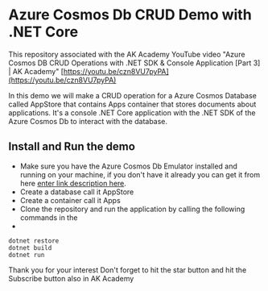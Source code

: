 # Azure Cosmos Db CRUD Demo with .NET Core
This repository associated with the AK Academy YouTube video "Azure Cosmos DB CRUD Operations with .NET SDK & Console Application [Part 3] | AK Academy"
[https://youtu.be/czn8VU7pyPA](https://youtu.be/czn8VU7pyPA)

In this demo we will make a CRUD operation for a Azure Cosmos Database called AppStore that contains Apps container that stores documents about applications.
It's a console .NET Core application with the .NET SDK of the Azure Cosmos Db to interact with the database. 

## Install and Run the demo 

 - Make sure you have the Azure Cosmos Db Emulator installed and running on your machine, if you don't have it already you can get it from here [enter link description here](https://aka.ms/cosmosdb-emulator).
 - Create a database call it AppStore
 - Create a container call it Apps
 - Clone the repository and run the application by calling the following commands in the 
 -
 

    dotnet restore
    dotnet build
    dotnet run
    

 Thank you for your interest 
 Don't forget to hit the star button and hit the Subscribe button also in AK Academy
